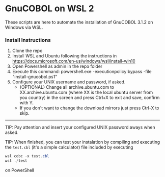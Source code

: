 # GnuCOBOL on WSL 2

These scripts are here to automate the installation of GnuCOBOL 3.1.2 on Windows via WSL.

### Install Instructions
1. Clone the repo
2. Install WSL and Ubuntu following the instructions in https://docs.microsoft.com/en-us/windows/wsl/install-win10
3. Open Powershell as admin in the repo folder
4. Execute this command: powershell.exe -executionpolicy bypass -file "install-gnucobol.ps1"
5. Configure your UNIX username and password, if asked.
	- (OPTIONAL) Change all archive.ubuntu.com to XX.archive.ubuntu.com (where XX is the local ubuntu server from you country) in the screen and press Ctrl+X to exit and save, confirm with Y.
	- If you don't want to change the download mirrors just press Ctrl-X to skip.

---

TIP: Pay attention and insert your configured UNIX password aways when asked.

TIP: When finished, you can test your instalation by compiling and executing the `test.cbl` (it's a simple calculator) file included by executing
```PowerShell
wsl cobc -x test.cbl
wsl ./test
```
on PowerShell
